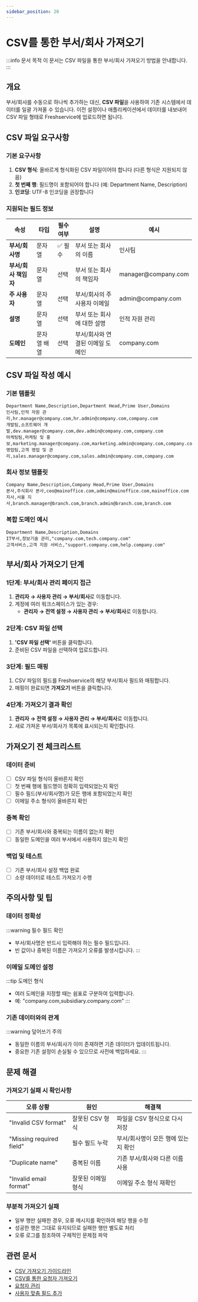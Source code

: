 ```yaml
---
sidebar_position: 20
---
```


# CSV를 통한 부서/회사 가져오기

:::info 문서 목적
이 문서는 CSV 파일을 통한 부서/회사 가져오기 방법을 안내합니다.
:::

## 개요

부서/회사를 수동으로 하나씩 추가하는 대신, **CSV 파일**을 사용하여 기존 시스템에서 데이터를 일괄 가져올 수 있습니다. 이전 설정이나 애플리케이션에서 데이터를 내보내어 CSV 파일 형태로 Freshservice에 업로드하면 됩니다.

## CSV 파일 요구사항

### 기본 요구사항

1. **CSV 형식**: 올바르게 형식화된 CSV 파일이어야 합니다 (다른 형식은 지원되지 않음)
2. **첫 번째 행**: 필드명이 포함되어야 합니다 (예: Department Name, Description)
3. **인코딩**: UTF-8 인코딩을 권장합니다

### 지원되는 필드 정보

<table>
<thead>
<tr><th>속성</th><th>타입</th><th>필수여부</th><th>설명</th><th>예시</th></tr>
</thead>
<tbody>
<tr>
  <td><strong>부서/회사명</strong></td>
  <td>문자열</td>
  <td><span style={{ color: 'red' }}>✅ 필수</span></td>
  <td>부서 또는 회사의 이름</td>
  <td>인사팀</td>
</tr>
<tr>
  <td><strong>부서/회사 책임자</strong></td>
  <td>문자열</td>
  <td>선택</td>
  <td>부서 또는 회사의 책임자</td>
  <td>manager@company.com</td>
</tr>
<tr>
  <td><strong>주 사용자</strong></td>
  <td>문자열</td>
  <td>선택</td>
  <td>부서/회사의 주 사용자 이메일</td>
  <td>admin@company.com</td>
</tr>
<tr>
  <td><strong>설명</strong></td>
  <td>문자열</td>
  <td>선택</td>
  <td>부서 또는 회사에 대한 설명</td>
  <td>인적 자원 관리</td>
</tr>
<tr>
  <td><strong>도메인</strong></td>
  <td>문자열 배열</td>
  <td>선택</td>
  <td>부서/회사와 연결된 이메일 도메인</td>
  <td>company.com</td>
</tr>
</tbody>
</table>

## CSV 파일 작성 예시

### 기본 템플릿

```csv
Department Name,Description,Department Head,Prime User,Domains
인사팀,인적 자원 관리,hr.manager@company.com,hr.admin@company.com,company.com
개발팀,소프트웨어 개발,dev.manager@company.com,dev.admin@company.com,company.com
마케팅팀,마케팅 및 홍보,marketing.manager@company.com,marketing.admin@company.com,company.com
영업팀,고객 영업 및 관리,sales.manager@company.com,sales.admin@company.com,company.com
```

### 회사 정보 템플릿

```csv
Company Name,Description,Company Head,Prime User,Domains
본사,주식회사 본사,ceo@mainoffice.com,admin@mainoffice.com,mainoffice.com
지사,서울 지사,branch.manager@branch.com,branch.admin@branch.com,branch.com
```

### 복합 도메인 예시

```csv
Department Name,Description,Domains
IT부서,정보기술 관리,"company.com,tech.company.com"
고객서비스,고객 지원 서비스,"support.company.com,help.company.com"
```

## 부서/회사 가져오기 단계

### 1단계: 부서/회사 관리 페이지 접근

1. **관리자 → 사용자 관리 → 부서/회사**로 이동합니다.
2. 계정에 여러 워크스페이스가 있는 경우:
   - **관리자 → 전역 설정 → 사용자 관리 → 부서/회사**로 이동합니다.

### 2단계: CSV 파일 선택

1. **'CSV 파일 선택'** 버튼을 클릭합니다.
2. 준비된 CSV 파일을 선택하여 업로드합니다.

### 3단계: 필드 매핑

1. CSV 파일의 필드를 Freshservice의 해당 부서/회사 필드와 매핑합니다.
2. 매핑이 완료되면 **가져오기** 버튼을 클릭합니다.

### 4단계: 가져오기 결과 확인

1. **관리자 → 전역 설정 → 사용자 관리 → 부서/회사**로 이동합니다.
2. 새로 가져온 부서/회사가 목록에 표시되는지 확인합니다.

## 가져오기 전 체크리스트

### 데이터 준비
- [ ] CSV 파일 형식이 올바른지 확인
- [ ] 첫 번째 행에 필드명이 정확히 입력되었는지 확인
- [ ] 필수 필드(부서/회사명)가 모든 행에 포함되었는지 확인
- [ ] 이메일 주소 형식이 올바른지 확인

### 중복 확인
- [ ] 기존 부서/회사와 중복되는 이름이 없는지 확인
- [ ] 동일한 도메인을 여러 부서에서 사용하지 않는지 확인

### 백업 및 테스트
- [ ] 기존 부서/회사 설정 백업 완료
- [ ] 소량 데이터로 테스트 가져오기 수행

## 주의사항 및 팁

### 데이터 정확성

:::warning 필수 필드 확인
- 부서/회사명은 반드시 입력해야 하는 필수 필드입니다.
- 빈 값이나 중복된 이름은 가져오기 오류를 발생시킵니다.
:::

### 이메일 도메인 설정

:::tip 도메인 형식
- 여러 도메인을 지정할 때는 쉼표로 구분하여 입력합니다.
- 예: "company.com,subsidiary.company.com"
:::

### 기존 데이터와의 관계

:::warning 덮어쓰기 주의
- 동일한 이름의 부서/회사가 이미 존재하면 기존 데이터가 업데이트됩니다.
- 중요한 기존 설정이 손실될 수 있으므로 사전에 백업하세요.
:::

## 문제 해결

### 가져오기 실패 시 확인사항

| 오류 상황 | 원인 | 해결책 |
|-----------|------|--------|
| "Invalid CSV format" | 잘못된 CSV 형식 | 파일을 CSV 형식으로 다시 저장 |
| "Missing required field" | 필수 필드 누락 | 부서/회사명이 모든 행에 있는지 확인 |
| "Duplicate name" | 중복된 이름 | 기존 부서/회사와 다른 이름 사용 |
| "Invalid email format" | 잘못된 이메일 형식 | 이메일 주소 형식 재확인 |

### 부분적 가져오기 실패

- 일부 행만 실패한 경우, 오류 메시지를 확인하여 해당 행을 수정
- 성공한 행은 그대로 유지되므로 실패한 행만 별도로 처리
- 오류 로그를 참조하여 구체적인 문제점 파악

## 관련 문서

- [CSV 가져오기 가이드라인](./csv-import-guidelines.md)
- [CSV를 통한 요청자 가져오기](./importing-requesters-csv.md)
- [요청자 관리](./managing-requesters.md)
- [사용자 맞춤 필드 추가](./adding-custom-fields-users.md)
